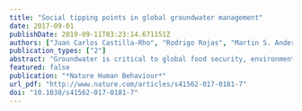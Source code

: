```yaml
---
title: "Social tipping points in global groundwater management"
date: 2017-09-01
publishDate: 2019-09-11T03:23:14.671151Z
authors: ["Juan Carlos Castilla-Rho", "Rodrigo Rojas", "Martin S. Andersen", "Cameron Holley", "Gregoire Mariethoz"]
publication_types: ["2"]
abstract: "Groundwater is critical to global food security, environmental flows, and millions of rural livelihoods in the face of climate change. Although a third of Earth’s largest groundwater basins are being depleted by irrigated agriculture, little is known about the conditions that lead resource users to comply with conservation policies. Here we developed an agent-based model of irrigated agriculture rooted in principles of cooperation and collective action and grounded on the World Values Survey Wave 6 (n = 90,350). Simulations of three major aquifer systems facing unsustainable demands reveal tipping points where social norms towards groundwater conservation shift abruptly with small changes in cultural values and monitoring and enforcement provisions. These tipping points are amplified by group size and best invoked by engaging a minority of rule followers. Overall, we present a powerful tool for evaluating the contingency of regulatory compliance upon cultural, socioeconomic, institutional and physical conditions, and its susceptibility to change beyond thresholds. Managing these thresholds may help to avoid unsustainable groundwater development, reduce enforcement costs, better account for cultural diversity in transboundary aquifer management and increase community resilience to changes in regional climate. Although we focus on groundwater, our methods and findings apply broadly to other resource management issues."
featured: false
publication: "*Nature Human Behaviour*"
url_pdf: "http://www.nature.com/articles/s41562-017-0181-7"
doi: "10.1038/s41562-017-0181-7"
---
```


